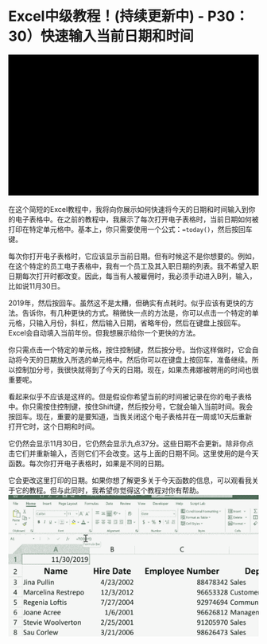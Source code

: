 # Excel中级教程！(持续更新中) - P30：30）快速输入当前日期和时间 

![](img/08c72fb238e212bdb2f175efd776864e_0.png)

在这个简短的Excel教程中，我将向你展示如何快速将今天的日期和时间输入到你的电子表格中。在之前的教程中，我展示了每次打开电子表格时，当前日期如何被打印在特定单元格中。基本上，你只需要使用一个公式：`=today()`，然后按回车键。

每次你打开电子表格时，它应该显示当前日期。但有时候这不是你想要的。例如，在这个特定的员工电子表格中，我有一个员工及其入职日期的列表。我不希望入职日期每次打开时都改变。因此，每当有人被雇佣时，我必须手动进入B列，输入，比如说11月30日。

2019年，然后按回车。虽然这不是太糟，但确实有点耗时。似乎应该有更快的方法。告诉你，有几种更快的方式。稍微快一点的方法是，你可以点击一个特定的单元格，只输入月份，斜杠，然后输入日期，省略年份，然后在键盘上按回车。Excel会自动填入当前年份。但我想展示给你一个更快的方法。

你只需点击一个特定的单元格，按住控制键，然后按分号。当你这样做时，它会自动将今天的日期放入所选的单元格中。然后你可以在键盘上按回车，准备继续。所以控制加分号，我很快就得到了今天的日期。现在，如果杰弗娜被聘用的时间也很重要呢。

看起来似乎不应该是这样的。但是假设你希望当前的时间被记录在你的电子表格中。你只需按住控制键，按住Shift键，然后按分号，它就会输入当前时间。我会按回车。现在，重要的是要知道，当我关闭这个电子表格并在一周或10天后重新打开它时，这个日期和时间。

它仍然会显示11月30日，它仍然会显示九点37分。这些日期不会更新。除非你点击它们并重新输入，否则它们不会改变。这与上面的日期不同。这里使用的是今天函数。每次你打开电子表格时，如果是不同的日期。

它会更改这里打印的日期。如果你想了解更多关于今天函数的信息，可以观看我关于它的教程。但与此同时，我希望你觉得这个教程对你有帮助。![](img/08c72fb238e212bdb2f175efd776864e_2.png)
